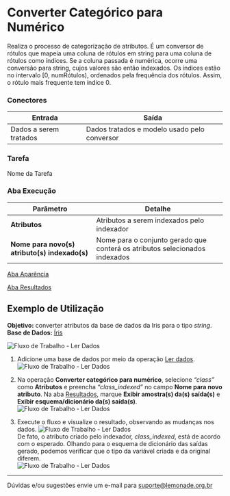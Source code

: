 # Converter Categórico para Numérico

Realiza o processo de categorização de atributos. É um conversor de rótulos que mapeia uma coluna de rótulos em string para uma coluna de rótulos como índices. Se a coluna passada é numérica, ocorre uma conversão para string, cujos valores são então indexados. Os índices estão no intervalo [0, numRótulos), ordenados pela frequência dos rótulos. Assim, o rótulo mais frequente tem índice 0.


### Conectores
| Entrada | Saída |
| --- | --- |
| Dados a serem tratados | Dados tratados e modelo usado pelo conversor |

### Tarefa
Nome da Tarefa

### Aba Execução
| Parâmetro | Detalhe |
| --- | --- |
| **Atributos** | Atributos a serem indexados pelo indexador |
| **Nome para novo(s) atributo(s) indexado(s)** | Nome para o conjunto gerado que conterá os atributos selecionados indexados |

[Aba Aparência][1]

[Aba Resultados][2] 

## Exemplo de Utilização
**Objetivo:** converter atributos da base de dados da Iris para o tipo *string*.\
**Base de Dados:** [Íris][3]

![Fluxo de Trabalho - Ler Dados](/img/spark/pre-processamento-de-dados/representacao-de-atributos-converter-categorico-para-numerico/image1.png)

1. Adicione uma base de dados por meio da operação [Ler dados][4].
![Fluxo de Trabalho - Ler Dados](/img/spark/pre-processamento-de-dados/representacao-de-atributos-converter-categorico-para-numerico/image5.png)


2. Na operação **Converter categórico para numérico**, selecione *“class”* como **Atributos** e preencha *“class_indexed”* no campo **Nome para novo atributo**. Na aba [Resultados][2], marque **Exibir amostra(s) da(s) saída(s)** e **Exibir esquema/dicionário da(s) saída(s)**.
![Fluxo de Trabalho - Ler Dados](/img/spark/pre-processamento-de-dados/representacao-de-atributos-converter-categorico-para-numerico/image2.png)

3. Execute o fluxo e visualize o resultado, observando as mudanças nos dados.
![Fluxo de Trabalho - Ler Dados](/img/spark/pre-processamento-de-dados/representacao-de-atributos-converter-categorico-para-numerico/image4.png)\
De fato, o atributo criado pelo indexador, *class_indexed*, está de acordo com o esperado. Olhando para o esquema de dicionário das saídas gerado, podemos verificar que o tipo da variável criada e da original diferem.\
![Fluxo de Trabalho - Ler Dados](/img/spark/pre-processamento-de-dados/representacao-de-atributos-converter-categorico-para-numerico/image3.png)

---
Dúvidas e/ou sugestões envie um e-mail para suporte@lemonade.org.br

[1]: /pt-br/spark/documentacao-geral/aba-aparencia.html
[2]: /pt-br/spark/documentacao-geral/aba-resultados.html
[3]: /pt-br/spark/base-de-dados/#iris
[4]: /pt-br/spark/entrada-e-saida/ler-dados.html